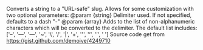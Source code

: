 Converts a string to a "URL-safe" slug.
Allows for some customization with two optional parameters:
@param {string} Delimiter used. If not specified, defaults to a dash "-"
@param {array} Adds to the list of non-alphanumeric characters which
will be converted to the delimiter. The default list includes:
['–', '—', '―', '~', '\\', '/', '|', '+', '\'', '‘', '’', ' ']
Source code get from https://gist.github.com/demoive/4249710
